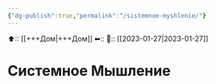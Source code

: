 ```yaml
---
{"dg-publish":true,"permalink":"/sistemnoe-myshlenie/"}
---
```



⬆:: [[+++Дом\|+++Дом]]
⬅::
📅:: [[2023-01-27\|2023-01-27]]

# Системное Мышление
